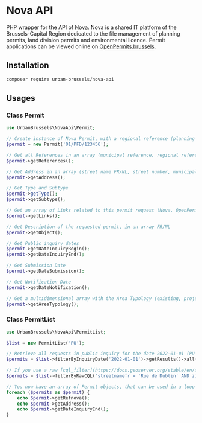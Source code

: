 # Nova API

PHP wrapper for the API of [Nova](https://bric.brussels/en/our-solutions/business-solutions/nova-1?set_language=en).
Nova is a shared IT platform of the Brussels-Capital Region dedicated to the file management of planning permits, land
division permits and environmental licence. Permit applications can be viewed online on [OpenPermits.brussels](https://openpermits.brussels/).

## Installation

```sh
composer require urban-brussels/nova-api
```

## Usages

### Class Permit
```php 
use UrbanBrussels\NovaApi\Permit;

// Create instance of Nova Permit, with a regional reference (planning or environment)
$permit = new Permit('01/PFD/123456');

// Get all References in an array (municipal reference, regional reference, uuid, etc)
$permit->getReferences();

// Get Address in an array (street name FR/NL, street number, municipality FR/NL, zipcode)
$permit->getAddress();

// Get Type and Subtype
$permit->getType();
$permit->getSubtype();

// Get an array of Links related to this permit request (Nova, OpenPermits, Nova API)
$permit->getLinks();

// Get Description of the requested permit, in an array FR/NL
$permit->getObject();

// Get Public inquiry dates
$permit->getDateInquiryBegin();
$permit->getDateInquiryEnd();

// Get Submission Date
$permit->getDateSubmission();

// Get Notification Date
$permit->getDateNotification();

// Get a multidimensional array with the Area Typology (existing, projected, authorized areas for each type)
$permit->getAreaTypology();

```

### Class PermitList

```php 
use UrbanBrussels\NovaApi\PermitList;

$list = new PermitList('PU');

// Retrieve all requests in public inquiry for the date 2022-01-01 (PU for planning requests, PE for environmental requests)
$permits = $list->filterByInquiryDate('2022-01-01')->getResults()->all();

// If you use a raw [cql_filter](https://docs.geoserver.org/stable/en/user/services/wfs/vendor.html), you can query what you want (e.g. every permit request for a given Street + Zipcode)    
$permits = $list->filterByRawCQL("streetnamefr = 'Rue de Dublin' AND zipcode='1050'" )->getResults()->all()

// You now have an array of Permit objects, that can be used in a loop
foreach ($permits as $permit) {
    echo $permit->getRefnova();
    echo $permit->getAddress();
    echo $permit->getDateInquiryEnd();
}
```
